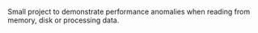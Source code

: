 Small project to demonstrate performance anomalies when reading from memory, disk or processing data. 